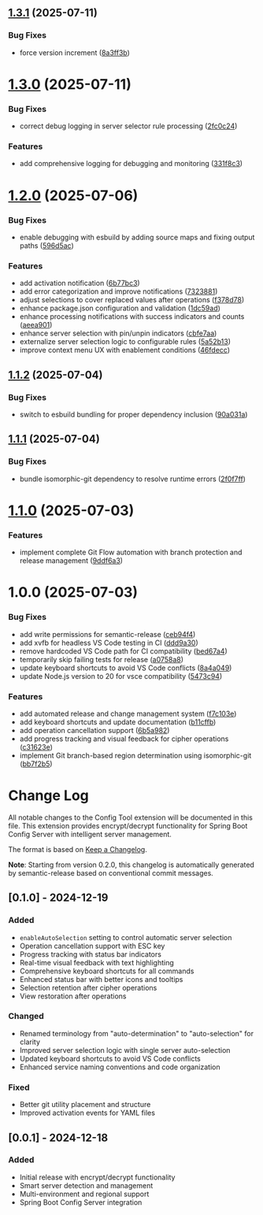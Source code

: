 ## [1.3.1](https://github.com/tenerity-bbc/ext-vscode-config-tool/compare/v1.3.0...v1.3.1) (2025-07-11)


### Bug Fixes

* force version increment ([8a3ff3b](https://github.com/tenerity-bbc/ext-vscode-config-tool/commit/8a3ff3b8a8affd924203b26f15391d7f46dcdec6))

# [1.3.0](https://github.com/tenerity-bbc/ext-vscode-config-tool/compare/v1.2.0...v1.3.0) (2025-07-11)


### Bug Fixes

* correct debug logging in server selector rule processing ([2fc0c24](https://github.com/tenerity-bbc/ext-vscode-config-tool/commit/2fc0c24c6253b81b2c7b4514037cdcf8270bf456))


### Features

* add comprehensive logging for debugging and monitoring ([331f8c3](https://github.com/tenerity-bbc/ext-vscode-config-tool/commit/331f8c301550878d4cf03b0d1401d898824db80c))

# [1.2.0](https://github.com/tenerity-bbc/ext-vscode-config-tool/compare/v1.1.2...v1.2.0) (2025-07-06)


### Bug Fixes

* enable debugging with esbuild by adding source maps and fixing output paths ([596d5ac](https://github.com/tenerity-bbc/ext-vscode-config-tool/commit/596d5ac449dde3af7c000af6106e4ca94cab7157))


### Features

* add activation notification ([6b77bc3](https://github.com/tenerity-bbc/ext-vscode-config-tool/commit/6b77bc3430d9adc8e2e356b7017e77fc5a0a07ff))
* add error categorization and improve notifications ([7323881](https://github.com/tenerity-bbc/ext-vscode-config-tool/commit/7323881502c48b9ef2426763544f8a6cfb1d07bb))
* adjust selections to cover replaced values after operations ([f378d78](https://github.com/tenerity-bbc/ext-vscode-config-tool/commit/f378d7800899a2f7331caaee7bc4fd312ee8b6da))
* enhance package.json configuration and validation ([1dc59ad](https://github.com/tenerity-bbc/ext-vscode-config-tool/commit/1dc59ad12e9be77074c091ec3385c85d23eea7c9))
* enhance processing notifications with success indicators and counts ([aeea901](https://github.com/tenerity-bbc/ext-vscode-config-tool/commit/aeea9016972af8184abad2f2ba2ac057f369b2d3))
* enhance server selection with pin/unpin indicators ([cbfe7aa](https://github.com/tenerity-bbc/ext-vscode-config-tool/commit/cbfe7aa040c5986711c13851625b50ca30095ff4))
* externalize server selection logic to configurable rules ([5a52b13](https://github.com/tenerity-bbc/ext-vscode-config-tool/commit/5a52b139565130f26b03b319519940dc8e6a1cf0))
* improve context menu UX with enablement conditions ([46fdecc](https://github.com/tenerity-bbc/ext-vscode-config-tool/commit/46fdecc450a81b51ef8bc544c7d9ba7883ede64b))

## [1.1.2](https://github.com/tenerity-bbc/ext-vscode-config-tool/compare/v1.1.1...v1.1.2) (2025-07-04)


### Bug Fixes

* switch to esbuild bundling for proper dependency inclusion ([90a031a](https://github.com/tenerity-bbc/ext-vscode-config-tool/commit/90a031a32a64b5775c3cc355d73a4d2455ebd3b4))

## [1.1.1](https://github.com/tenerity-bbc/ext-vscode-config-tool/compare/v1.1.0...v1.1.1) (2025-07-04)


### Bug Fixes

* bundle isomorphic-git dependency to resolve runtime errors ([2f0f7ff](https://github.com/tenerity-bbc/ext-vscode-config-tool/commit/2f0f7ff0e18c4ab3ace21c79d6cec188b88e97cb))

# [1.1.0](https://github.com/tenerity-bbc/ext-vscode-config-tool/compare/v1.0.0...v1.1.0) (2025-07-03)


### Features

* implement complete Git Flow automation with branch protection and release management ([9ddf6a3](https://github.com/tenerity-bbc/ext-vscode-config-tool/commit/9ddf6a3a53b7fd41b512e79a1b17856e02b07ac4))

# 1.0.0 (2025-07-03)


### Bug Fixes

* add write permissions for semantic-release ([ceb94f4](https://github.com/tenerity-bbc/ext-vscode-config-tool/commit/ceb94f4c9655e3b0a3692f199ce9a7b1994c6673))
* add xvfb for headless VS Code testing in CI ([ddd9a30](https://github.com/tenerity-bbc/ext-vscode-config-tool/commit/ddd9a30a6a36fb6558c7a8e9b7dae60ab16988f2))
* remove hardcoded VS Code path for CI compatibility ([bed67a4](https://github.com/tenerity-bbc/ext-vscode-config-tool/commit/bed67a4b0aa8512f6e8fada0bf97deca87833ec6))
* temporarily skip failing tests for release ([a0758a8](https://github.com/tenerity-bbc/ext-vscode-config-tool/commit/a0758a8592447603fa63234ec9db1ab2581a3a68))
* update keyboard shortcuts to avoid VS Code conflicts ([8a4a049](https://github.com/tenerity-bbc/ext-vscode-config-tool/commit/8a4a0496df6a8052e0c7f0f17ba9f5bd7f5df072))
* update Node.js version to 20 for vsce compatibility ([5473c94](https://github.com/tenerity-bbc/ext-vscode-config-tool/commit/5473c9407f5175989cd5abd4f6f0fde3d5c5cc2f))


### Features

* add automated release and change management system ([f7c103e](https://github.com/tenerity-bbc/ext-vscode-config-tool/commit/f7c103ebc344da26abea86f0358bcc1234914cfb))
* add keyboard shortcuts and update documentation ([b11cffb](https://github.com/tenerity-bbc/ext-vscode-config-tool/commit/b11cffb8d28c7418ff88aa965e343a64e63ce7c5))
* add operation cancellation support ([6b5a982](https://github.com/tenerity-bbc/ext-vscode-config-tool/commit/6b5a982c28f30c14a8e720785c568ac8eef5c3ed))
* add progress tracking and visual feedback for cipher operations ([c31623e](https://github.com/tenerity-bbc/ext-vscode-config-tool/commit/c31623ea49b3696e1e634ce30a06f7ee6df011cf))
* implement Git branch-based region determination using isomorphic-git ([bb7f2b5](https://github.com/tenerity-bbc/ext-vscode-config-tool/commit/bb7f2b5d36becd10e9a5bc320f8ba1e285a9ed9a))

# Change Log

All notable changes to the Config Tool extension will be documented in this file. This extension provides encrypt/decrypt functionality for Spring Boot Config Server with intelligent server management.

The format is based on [Keep a Changelog](http://keepachangelog.com/).

**Note**: Starting from version 0.2.0, this changelog is automatically generated by semantic-release based on conventional commit messages.

## [0.1.0] - 2024-12-19

### Added
- `enableAutoSelection` setting to control automatic server selection
- Operation cancellation support with ESC key
- Progress tracking with status bar indicators
- Real-time visual feedback with text highlighting
- Comprehensive keyboard shortcuts for all commands
- Enhanced status bar with better icons and tooltips
- Selection retention after cipher operations
- View restoration after operations

### Changed
- Renamed terminology from "auto-determination" to "auto-selection" for clarity
- Improved server selection logic with single server auto-selection
- Updated keyboard shortcuts to avoid VS Code conflicts
- Enhanced service naming conventions and code organization

### Fixed
- Better git utility placement and structure
- Improved activation events for YAML files

## [0.0.1] - 2024-12-18

### Added
- Initial release with encrypt/decrypt functionality
- Smart server detection and management
- Multi-environment and regional support
- Spring Boot Config Server integration
